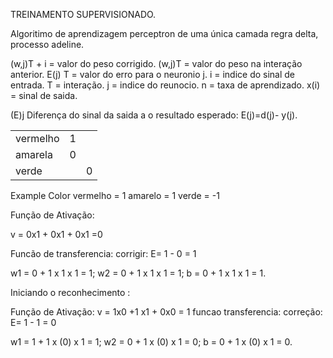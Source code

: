 TREINAMENTO SUPERVISIONADO.

Algoritimo de aprendizagem perceptron de uma única camada regra delta, processo adeline.

(w,j)T + i  = valor do peso corrigido.
(w,j)T =  valor do peso na interação anterior.
E(j) T = valor do erro para o neuronio j.
i = indice do sinal de entrada.
T = interação.
j = indice do reunocio.
n = taxa de aprendizado.
x(i) = sinal de saida.

(E)j Diferença do sinal da saida a o resultado esperado:
E(j)=d(j)- y(j).







|                   |        |            |
| ----------------- | -------|----------- |
| vermelho          |    1   |            |
| amarela           |    0   |            |
| verde             |        |     0      |






Example Color
vermelho = 1
amarelo = 1
verde = -1

Função de Ativação:

v = 0x1 + 0x1 + 0x1 =0

Funcão de transferencia:
corrigir:
E= 1 - 0 = 1

w1 = 0 + 1 x 1 x 1 = 1;
w2 = 0 + 1 x 1 x 1 = 1;
b  = 0 + 1 x 1 x 1 = 1.

Iniciando o reconhecimento :

Função de Ativação:
v = 1x0 +1 x1 + 0x0 = 1
funcao transferencia:
correção:
E= 1 - 1 = 0

w1 = 1 + 1 x (0) x 1 = 1;
w2 = 0 + 1 x (0) x 1 = 0;
b = 0 + 1 x (0) x 1 = 0.

